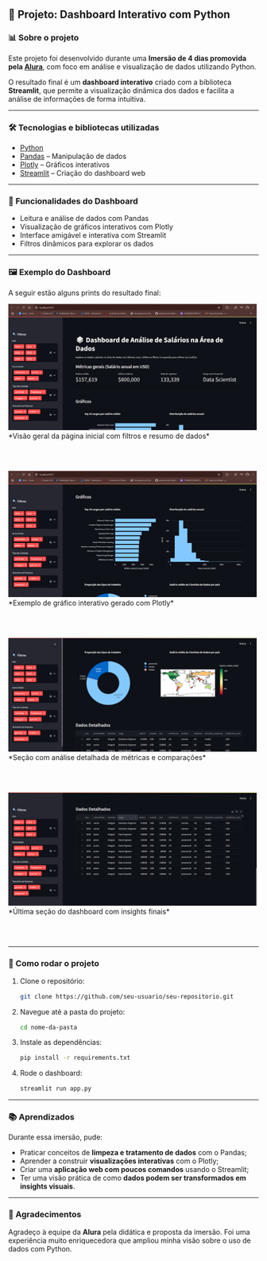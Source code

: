## 🧠 Projeto: Dashboard Interativo com Python

### 📊 Sobre o projeto

Este projeto foi desenvolvido durante uma **Imersão de 4 dias promovida pela [Alura](https://www.alura.com.br/)**, com foco em análise e visualização de dados utilizando Python.

O resultado final é um **dashboard interativo** criado com a biblioteca **Streamlit**, que permite a visualização dinâmica dos dados e facilita a análise de informações de forma intuitiva.

---

### 🛠️ Tecnologias e bibliotecas utilizadas

* [Python](https://www.python.org/)
* [Pandas](https://pandas.pydata.org/) – Manipulação de dados
* [Plotly](https://plotly.com/python/) – Gráficos interativos
* [Streamlit](https://streamlit.io/) – Criação do dashboard web

---

### 🚀 Funcionalidades do Dashboard

* Leitura e análise de dados com Pandas
* Visualização de gráficos interativos com Plotly
* Interface amigável e interativa com Streamlit
* Filtros dinâmicos para explorar os dados

---

### 🖼️ Exemplo do Dashboard

A seguir estão alguns prints do resultado final:

<img src="dashboard1.png" alt="Visão geral do dashboard" width="500px">
*Visão geral da página inicial com filtros e resumo de dados*

<br><br>

<img src="dashboard2.png" alt="Visão geral do dashboard" width="500px">
*Exemplo de gráfico interativo gerado com Plotly*

<br><br>

<img src="dashboard3.png" alt="Visão geral do dashboard" width="500px">
*Seção com análise detalhada de métricas e comparações*

<br><br>

<img src="dashboard4.png" alt="Visão geral do dashboard" width="500px">
*Última seção do dashboard com insights finais*

<br><br>

---

### 📁 Como rodar o projeto

1. Clone o repositório:

   ```bash
   git clone https://github.com/seu-usuario/seu-repositorio.git
   ```

2. Navegue até a pasta do projeto:

   ```bash
   cd nome-da-pasta
   ```

3. Instale as dependências:

   ```bash
   pip install -r requirements.txt
   ```

4. Rode o dashboard:

   ```bash
   streamlit run app.py
   ```

---

### 📚 Aprendizados

Durante essa imersão, pude:

* Praticar conceitos de **limpeza e tratamento de dados** com o Pandas;
* Aprender a construir **visualizações interativas** com o Plotly;
* Criar uma **aplicação web com poucos comandos** usando o Streamlit;
* Ter uma visão prática de como **dados podem ser transformados em insights visuais**.

---

### 🤝 Agradecimentos

Agradeço à equipe da **Alura** pela didática e proposta da imersão. Foi uma experiência muito enriquecedora que ampliou minha visão sobre o uso de dados com Python.
